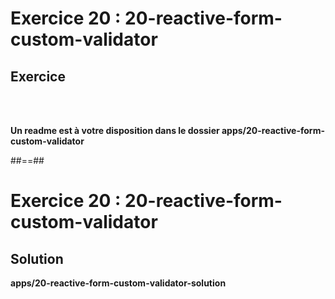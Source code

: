 <!-- .slide: class="exercice" -->
# Exercice 20 : 20-reactive-form-custom-validator
## Exercice

<br><br>

<b>Un readme est à votre disposition dans le dossier apps/20-reactive-form-custom-validator</b>

##==##

<!-- .slide: class="full-center exercice" -->
# Exercice 20 : 20-reactive-form-custom-validator
## Solution
<b>apps/20-reactive-form-custom-validator-solution</b>
